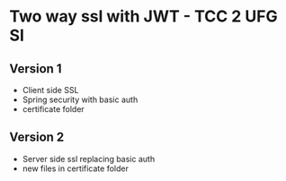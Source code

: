 # Two way ssl with JWT - TCC 2 UFG SI

## Version 1
- Client side SSL
- Spring security with basic auth
- certificate folder

## Version 2
- Server side ssl replacing basic auth
- new files in certificate folder